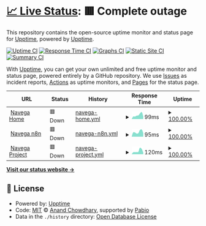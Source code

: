 # [📈 Live Status](https://upptime.github.io/upptime): <!--live status--> **🟥 Complete outage**

This repository contains the open-source uptime monitor and status page for [Upptime](https://upptime.js.org), powered by [Upptime](https://github.com/upptime/upptime).

[![Uptime CI](https://github.com/felipesotero/upptime-navega/workflows/Uptime%20CI/badge.svg)](https://github.com/felipesotero/upptime-navega/actions?query=workflow%3A%22Uptime+CI%22)
[![Response Time CI](https://github.com/felipesotero/upptime-navega/workflows/Response%20Time%20CI/badge.svg)](https://github.com/felipesotero/upptime-navega/actions?query=workflow%3A%22Response+Time+CI%22)
[![Graphs CI](https://github.com/felipesotero/upptime-navega/workflows/Graphs%20CI/badge.svg)](https://github.com/felipesotero/upptime-navega/actions?query=workflow%3A%22Graphs+CI%22)
[![Static Site CI](https://github.com/felipesotero/upptime-navega/workflows/Static%20Site%20CI/badge.svg)](https://github.com/felipesotero/upptime-navega/actions?query=workflow%3A%22Static+Site+CI%22)
[![Summary CI](https://github.com/felipesotero/upptime-navega/workflows/Summary%20CI/badge.svg)](https://github.com/felipesotero/upptime-navega/actions?query=workflow%3A%22Summary+CI%22)

With [Upptime](https://upptime.js.org), you can get your own unlimited and free uptime monitor and status page, powered entirely by a GitHub repository. We use [Issues](https://github.com/upptime/upptime/issues) as incident reports, [Actions](https://github.com/felipesotero/upptime-navega/actions) as uptime monitors, and [Pages](https://upptime.github.io/upptime) for the status page.

<!--start: status pages-->
<!-- This summary is generated by Upptime (https://github.com/upptime/upptime) -->
<!-- Do not edit this manually, your changes will be overwritten -->
<!-- prettier-ignore -->
| URL | Status | History | Response Time | Uptime |
| --- | ------ | ------- | ------------- | ------ |
| <img alt="" src="https://icons.duckduckgo.com/ip3/navega.tech.ico" height="13"> [Navega Home](https://navega.tech) | 🟥 Down | [navega-home.yml](https://github.com/felipesotero/upptime-navega/commits/HEAD/history/navega-home.yml) | <details><summary><img alt="Response time graph" src="./graphs/navega-home/response-time-week.png" height="20"> 99ms</summary><br><a href="https://felipesotero.github.io/upptime-navega/history/navega-home"><img alt="Response time 1242" src="https://img.shields.io/endpoint?url=https%3A%2F%2Fraw.githubusercontent.com%2Ffelipesotero%2Fupptime-navega%2FHEAD%2Fapi%2Fnavega-home%2Fresponse-time.json"></a><br><a href="https://felipesotero.github.io/upptime-navega/history/navega-home"><img alt="24-hour response time 65" src="https://img.shields.io/endpoint?url=https%3A%2F%2Fraw.githubusercontent.com%2Ffelipesotero%2Fupptime-navega%2FHEAD%2Fapi%2Fnavega-home%2Fresponse-time-day.json"></a><br><a href="https://felipesotero.github.io/upptime-navega/history/navega-home"><img alt="7-day response time 99" src="https://img.shields.io/endpoint?url=https%3A%2F%2Fraw.githubusercontent.com%2Ffelipesotero%2Fupptime-navega%2FHEAD%2Fapi%2Fnavega-home%2Fresponse-time-week.json"></a><br><a href="https://felipesotero.github.io/upptime-navega/history/navega-home"><img alt="30-day response time 195" src="https://img.shields.io/endpoint?url=https%3A%2F%2Fraw.githubusercontent.com%2Ffelipesotero%2Fupptime-navega%2FHEAD%2Fapi%2Fnavega-home%2Fresponse-time-month.json"></a><br><a href="https://felipesotero.github.io/upptime-navega/history/navega-home"><img alt="1-year response time 1242" src="https://img.shields.io/endpoint?url=https%3A%2F%2Fraw.githubusercontent.com%2Ffelipesotero%2Fupptime-navega%2FHEAD%2Fapi%2Fnavega-home%2Fresponse-time-year.json"></a></details> | <details><summary><a href="https://felipesotero.github.io/upptime-navega/history/navega-home">100.00%</a></summary><a href="https://felipesotero.github.io/upptime-navega/history/navega-home"><img alt="All-time uptime 100.00%" src="https://img.shields.io/endpoint?url=https%3A%2F%2Fraw.githubusercontent.com%2Ffelipesotero%2Fupptime-navega%2FHEAD%2Fapi%2Fnavega-home%2Fuptime.json"></a><br><a href="https://felipesotero.github.io/upptime-navega/history/navega-home"><img alt="24-hour uptime 100.00%" src="https://img.shields.io/endpoint?url=https%3A%2F%2Fraw.githubusercontent.com%2Ffelipesotero%2Fupptime-navega%2FHEAD%2Fapi%2Fnavega-home%2Fuptime-day.json"></a><br><a href="https://felipesotero.github.io/upptime-navega/history/navega-home"><img alt="7-day uptime 100.00%" src="https://img.shields.io/endpoint?url=https%3A%2F%2Fraw.githubusercontent.com%2Ffelipesotero%2Fupptime-navega%2FHEAD%2Fapi%2Fnavega-home%2Fuptime-week.json"></a><br><a href="https://felipesotero.github.io/upptime-navega/history/navega-home"><img alt="30-day uptime 100.00%" src="https://img.shields.io/endpoint?url=https%3A%2F%2Fraw.githubusercontent.com%2Ffelipesotero%2Fupptime-navega%2FHEAD%2Fapi%2Fnavega-home%2Fuptime-month.json"></a><br><a href="https://felipesotero.github.io/upptime-navega/history/navega-home"><img alt="1-year uptime 100.00%" src="https://img.shields.io/endpoint?url=https%3A%2F%2Fraw.githubusercontent.com%2Ffelipesotero%2Fupptime-navega%2FHEAD%2Fapi%2Fnavega-home%2Fuptime-year.json"></a></details>
| <img alt="" src="https://icons.duckduckgo.com/ip3/n8n.navega.tech.ico" height="13"> [Navega n8n](https://n8n.navega.tech) | 🟥 Down | [navega-n8n.yml](https://github.com/felipesotero/upptime-navega/commits/HEAD/history/navega-n8n.yml) | <details><summary><img alt="Response time graph" src="./graphs/navega-n8n/response-time-week.png" height="20"> 95ms</summary><br><a href="https://felipesotero.github.io/upptime-navega/history/navega-n8n"><img alt="Response time 163" src="https://img.shields.io/endpoint?url=https%3A%2F%2Fraw.githubusercontent.com%2Ffelipesotero%2Fupptime-navega%2FHEAD%2Fapi%2Fnavega-n8n%2Fresponse-time.json"></a><br><a href="https://felipesotero.github.io/upptime-navega/history/navega-n8n"><img alt="24-hour response time 72" src="https://img.shields.io/endpoint?url=https%3A%2F%2Fraw.githubusercontent.com%2Ffelipesotero%2Fupptime-navega%2FHEAD%2Fapi%2Fnavega-n8n%2Fresponse-time-day.json"></a><br><a href="https://felipesotero.github.io/upptime-navega/history/navega-n8n"><img alt="7-day response time 95" src="https://img.shields.io/endpoint?url=https%3A%2F%2Fraw.githubusercontent.com%2Ffelipesotero%2Fupptime-navega%2FHEAD%2Fapi%2Fnavega-n8n%2Fresponse-time-week.json"></a><br><a href="https://felipesotero.github.io/upptime-navega/history/navega-n8n"><img alt="30-day response time 124" src="https://img.shields.io/endpoint?url=https%3A%2F%2Fraw.githubusercontent.com%2Ffelipesotero%2Fupptime-navega%2FHEAD%2Fapi%2Fnavega-n8n%2Fresponse-time-month.json"></a><br><a href="https://felipesotero.github.io/upptime-navega/history/navega-n8n"><img alt="1-year response time 163" src="https://img.shields.io/endpoint?url=https%3A%2F%2Fraw.githubusercontent.com%2Ffelipesotero%2Fupptime-navega%2FHEAD%2Fapi%2Fnavega-n8n%2Fresponse-time-year.json"></a></details> | <details><summary><a href="https://felipesotero.github.io/upptime-navega/history/navega-n8n">100.00%</a></summary><a href="https://felipesotero.github.io/upptime-navega/history/navega-n8n"><img alt="All-time uptime 100.00%" src="https://img.shields.io/endpoint?url=https%3A%2F%2Fraw.githubusercontent.com%2Ffelipesotero%2Fupptime-navega%2FHEAD%2Fapi%2Fnavega-n8n%2Fuptime.json"></a><br><a href="https://felipesotero.github.io/upptime-navega/history/navega-n8n"><img alt="24-hour uptime 100.00%" src="https://img.shields.io/endpoint?url=https%3A%2F%2Fraw.githubusercontent.com%2Ffelipesotero%2Fupptime-navega%2FHEAD%2Fapi%2Fnavega-n8n%2Fuptime-day.json"></a><br><a href="https://felipesotero.github.io/upptime-navega/history/navega-n8n"><img alt="7-day uptime 100.00%" src="https://img.shields.io/endpoint?url=https%3A%2F%2Fraw.githubusercontent.com%2Ffelipesotero%2Fupptime-navega%2FHEAD%2Fapi%2Fnavega-n8n%2Fuptime-week.json"></a><br><a href="https://felipesotero.github.io/upptime-navega/history/navega-n8n"><img alt="30-day uptime 100.00%" src="https://img.shields.io/endpoint?url=https%3A%2F%2Fraw.githubusercontent.com%2Ffelipesotero%2Fupptime-navega%2FHEAD%2Fapi%2Fnavega-n8n%2Fuptime-month.json"></a><br><a href="https://felipesotero.github.io/upptime-navega/history/navega-n8n"><img alt="1-year uptime 100.00%" src="https://img.shields.io/endpoint?url=https%3A%2F%2Fraw.githubusercontent.com%2Ffelipesotero%2Fupptime-navega%2FHEAD%2Fapi%2Fnavega-n8n%2Fuptime-year.json"></a></details>
| <img alt="" src="https://icons.duckduckgo.com/ip3/project.navega.tech.ico" height="13"> [Navega Project](https://project.navega.tech) | 🟥 Down | [navega-project.yml](https://github.com/felipesotero/upptime-navega/commits/HEAD/history/navega-project.yml) | <details><summary><img alt="Response time graph" src="./graphs/navega-project/response-time-week.png" height="20"> 120ms</summary><br><a href="https://felipesotero.github.io/upptime-navega/history/navega-project"><img alt="Response time 322" src="https://img.shields.io/endpoint?url=https%3A%2F%2Fraw.githubusercontent.com%2Ffelipesotero%2Fupptime-navega%2FHEAD%2Fapi%2Fnavega-project%2Fresponse-time.json"></a><br><a href="https://felipesotero.github.io/upptime-navega/history/navega-project"><img alt="24-hour response time 58" src="https://img.shields.io/endpoint?url=https%3A%2F%2Fraw.githubusercontent.com%2Ffelipesotero%2Fupptime-navega%2FHEAD%2Fapi%2Fnavega-project%2Fresponse-time-day.json"></a><br><a href="https://felipesotero.github.io/upptime-navega/history/navega-project"><img alt="7-day response time 120" src="https://img.shields.io/endpoint?url=https%3A%2F%2Fraw.githubusercontent.com%2Ffelipesotero%2Fupptime-navega%2FHEAD%2Fapi%2Fnavega-project%2Fresponse-time-week.json"></a><br><a href="https://felipesotero.github.io/upptime-navega/history/navega-project"><img alt="30-day response time 125" src="https://img.shields.io/endpoint?url=https%3A%2F%2Fraw.githubusercontent.com%2Ffelipesotero%2Fupptime-navega%2FHEAD%2Fapi%2Fnavega-project%2Fresponse-time-month.json"></a><br><a href="https://felipesotero.github.io/upptime-navega/history/navega-project"><img alt="1-year response time 322" src="https://img.shields.io/endpoint?url=https%3A%2F%2Fraw.githubusercontent.com%2Ffelipesotero%2Fupptime-navega%2FHEAD%2Fapi%2Fnavega-project%2Fresponse-time-year.json"></a></details> | <details><summary><a href="https://felipesotero.github.io/upptime-navega/history/navega-project">100.00%</a></summary><a href="https://felipesotero.github.io/upptime-navega/history/navega-project"><img alt="All-time uptime 100.00%" src="https://img.shields.io/endpoint?url=https%3A%2F%2Fraw.githubusercontent.com%2Ffelipesotero%2Fupptime-navega%2FHEAD%2Fapi%2Fnavega-project%2Fuptime.json"></a><br><a href="https://felipesotero.github.io/upptime-navega/history/navega-project"><img alt="24-hour uptime 100.00%" src="https://img.shields.io/endpoint?url=https%3A%2F%2Fraw.githubusercontent.com%2Ffelipesotero%2Fupptime-navega%2FHEAD%2Fapi%2Fnavega-project%2Fuptime-day.json"></a><br><a href="https://felipesotero.github.io/upptime-navega/history/navega-project"><img alt="7-day uptime 100.00%" src="https://img.shields.io/endpoint?url=https%3A%2F%2Fraw.githubusercontent.com%2Ffelipesotero%2Fupptime-navega%2FHEAD%2Fapi%2Fnavega-project%2Fuptime-week.json"></a><br><a href="https://felipesotero.github.io/upptime-navega/history/navega-project"><img alt="30-day uptime 100.00%" src="https://img.shields.io/endpoint?url=https%3A%2F%2Fraw.githubusercontent.com%2Ffelipesotero%2Fupptime-navega%2FHEAD%2Fapi%2Fnavega-project%2Fuptime-month.json"></a><br><a href="https://felipesotero.github.io/upptime-navega/history/navega-project"><img alt="1-year uptime 100.00%" src="https://img.shields.io/endpoint?url=https%3A%2F%2Fraw.githubusercontent.com%2Ffelipesotero%2Fupptime-navega%2FHEAD%2Fapi%2Fnavega-project%2Fuptime-year.json"></a></details>

<!--end: status pages-->

[**Visit our status website →**](https://upptime.github.io/upptime)

## 📄 License

- Powered by: [Upptime](https://github.com/upptime/upptime)
- Code: [MIT](./LICENSE) © [Anand Chowdhary](https://anandchowdhary.com), supported by [Pabio](https://pabio.com)
- Data in the `./history` directory: [Open Database License](https://opendatacommons.org/licenses/odbl/1-0/)
